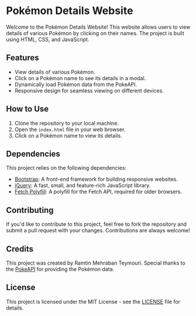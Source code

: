 # Pokémon Details Website

Welcome to the Pokémon Details Website! This website allows users to view details of various Pokémon by clicking on their names. The project is built using HTML, CSS, and JavaScript.

## Features

- View details of various Pokémon.
- Click on a Pokémon name to see its details in a modal.
- Dynamically load Pokémon data from the PokeAPI.
- Responsive design for seamless viewing on different devices.

## How to Use

1. Clone the repository to your local machine.
2. Open the `index.html` file in your web browser.
3. Click on a Pokémon name to view its details.

## Dependencies

This project relies on the following dependencies:

- [Bootstrap](https://getbootstrap.com/): A front-end framework for building responsive websites.
- [jQuery](https://jquery.com/): A fast, small, and feature-rich JavaScript library.
- [Fetch Polyfill](https://github.com/github/fetch): A polyfill for the Fetch API, required for older browsers.

## Contributing

If you'd like to contribute to this project, feel free to fork the repository and submit a pull request with your changes. Contributions are always welcome!

## Credits

This project was created by Ramtin Mehraban Teymouri. Special thanks to the [PokeAPI](https://pokeapi.co/) for providing the Pokémon data.

## License

This project is licensed under the MIT License - see the [LICENSE](LICENSE) file for details.
